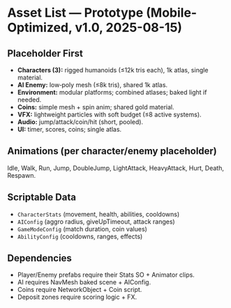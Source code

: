 # Asset List — Prototype (Mobile-Optimized, v1.0, 2025-08-15)

## Placeholder First
- **Characters (3):** rigged humanoids (≤12k tris each), 1k atlas, single material.
- **AI Enemy:** low‑poly mesh (≤8k tris), shared 1k atlas.
- **Environment:** modular platforms; combined atlases; baked light if needed.
- **Coins:** simple mesh + spin anim; shared gold material.
- **VFX:** lightweight particles with soft budget (≤8 active systems).
- **Audio:** jump/attack/coin/hit (short, pooled).
- **UI:** timer, scores, coins; single atlas.

## Animations (per character/enemy placeholder)
Idle, Walk, Run, Jump, DoubleJump, LightAttack, HeavyAttack, Hurt, Death, Respawn.

## Scriptable Data
- `CharacterStats` (movement, health, abilities, cooldowns)
- `AIConfig` (aggro radius, giveUpTimeout, attack ranges)
- `GameModeConfig` (match duration, coin values)
- `AbilityConfig` (cooldowns, ranges, effects)

## Dependencies
- Player/Enemy prefabs require their Stats SO + Animator clips.
- AI requires NavMesh baked scene + AIConfig.
- Coins require NetworkObject + Coin script.
- Deposit zones require scoring logic + FX.
